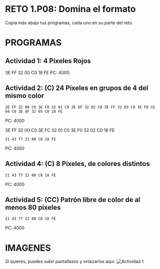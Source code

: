 # RETO 1.P08: Domina el formato
Copia más abajo tus programas, cada uno en su parte del reto.

# PROGRAMAS

## Actividad 1: 4 Píxeles Rojos
3E FF 32 00 C0 18 FE
PC: 4000

## Actividad 2: (C) 24 Píxeles en grupos de 4 del mismo color
```
3E FF 32 00 C0 3E F0 32 01 C0 3E 0F 32 02 C0 3E FF 32 03 C0 3E F0 32 04 C0 3E 0F 32 05 C0 18 FE
```
PC: 4000

3E FF 32 00 C0 3E FC 32 01 C0 3E F0 32 02 C0 18 FE
```
21 43 77 22 00 C8 18 FE
```
PC: 4000

## Actividad 4: (C) 8 Píxeles, de colores distintos
```
21 43 77 22 00 C8 18 FE
```
PC: 4000
## Actividad 5: (CC) Patrón libre de color de al menos 80 píxeles
```
21 43 77 22 00 C8 18 FE
```
PC: 4000

# IMAGENES
Si quieres, puedes subir pantallazos y enlazarlos aquí.
![Actividad 1](/pixelrojo.png)


